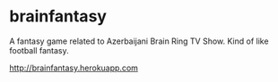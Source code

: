 # brainfantasy

A fantasy game related to Azerbaijani Brain Ring TV Show. Kind of like football fantasy.

http://brainfantasy.herokuapp.com
